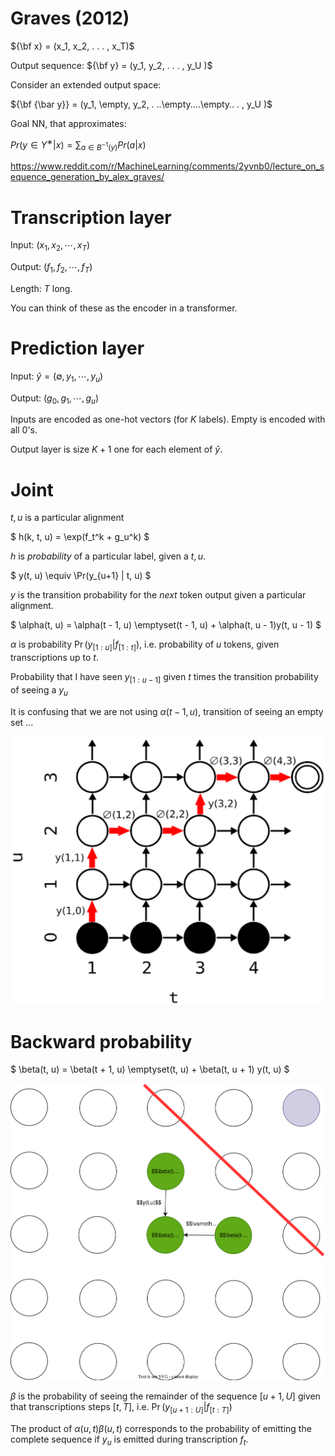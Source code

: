# Graves (2012)
${\bf x} = (x_1, x_2, . . . , x_T)$

Output sequence:
${\bf y} =
(y_1, y_2, . . . , y_U )$

Consider an extended output space:

${\bf {\bar y}} =
(y_1, \empty, y_2, . ..\empty....\empty.. . , y_U )$

Goal NN, that approximates:

$Pr(y ∈ Y^∗
|x) = \sum_{
a \in B^{−1}(y)}
Pr(a|x)$

https://www.reddit.com/r/MachineLearning/comments/2yvnb0/lecture_on_sequence_generation_by_alex_graves/

# Transcription layer

Input: $(x_1, x_2, \cdots, x_T)$

Output: $(f_1, f_2, \cdots, f_T)$

Length: $T$ long.

You can think of these as the encoder in a transformer.

# Prediction layer

Input: $\hat{y} = (\emptyset, y_1, \cdots, y_u)$

Output: $(g_0, g_1, \cdots, g_u)$

Inputs are encoded as one-hot vectors (for $K$ labels).  Empty is encoded with all 0's.

Output layer is size $K+1$ one for each element of $\hat{y}$.

# Joint 

$t,u$ is a particular alignment

$
h(k, t, u) = \exp(f_t^k + g_u^k)
$

$h$ is *probability* of a particular label, given a $t,u$.

$
y(t, u) \equiv \Pr(y_{u+1} | t, u)
$

$y$ is the transition probability for the *next* token output given a particular alignment.

$
\alpha(t, u) = \alpha(t - 1, u) \emptyset(t - 1, u) + \alpha(t, u - 1)y(t, u - 1)
$

$\alpha$ is probability $\Pr(y_{[1:u]} | f_{[1:t]})$, i.e. probability of $u$ tokens, given transcriptions up to $t$.

Probability that I have seen $y_{[1:u-1]}$ given $t$ times the transition probability of seeing a $y_u$

It is confusing that we are not using $\alpha(t-1,u)$, transition of seeing an empty set ...

![alignment lattice](image-7.png)

# Backward probability
$
\beta(t, u) = \beta(t + 1, u) \emptyset(t, u) + \beta(t, u + 1) y(t, u) 
$

![backward](./backward.svg)

$\beta$ is the probability of seeing the remainder of the sequence $[u+1,U]$
given that transcriptions steps $[t,T]$, i.e. $\Pr(y_{[u+1:U]}|f_{[t:T]})$

The product of $\alpha(u,t)\beta(u,t)$ corresponds to the probability of emitting the complete sequence if $y_u$ is emitted during transcription $f_t$.
